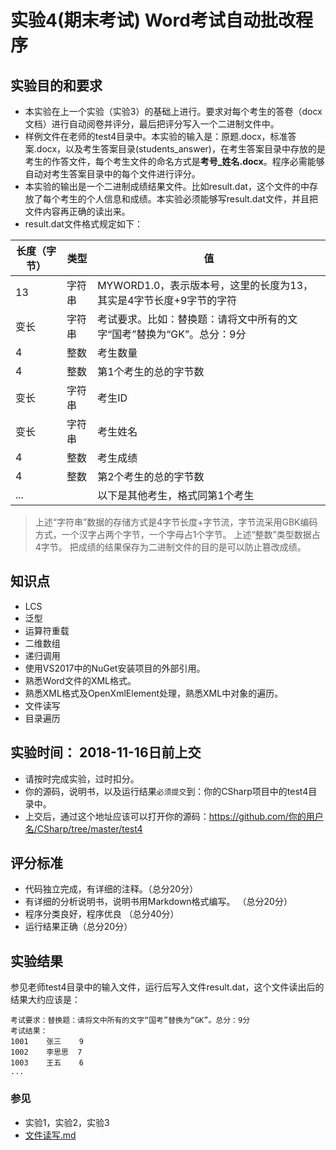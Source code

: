 # 实验4(期末考试) Word考试自动批改程序

## 实验目的和要求

- 本实验在上一个实验（实验3）的基础上进行。要求对每个考生的答卷（docx文档）进行自动阅卷并评分，最后把评分写入一个二进制文件中。
- 样例文件在老师的test4目录中。本实验的输入是：原题.docx，标准答案.docx，以及考生答案目录(students_answer)，在考生答案目录中存放的是考生的作答文件，每个考生文件的命名方式是**考号_姓名.docx**。程序必需能够自动对考生答案目录中的每个文件进行评分。
- 本实验的输出是一个二进制成绩结果文件。比如result.dat，这个文件的中存放了每个考生的个人信息和成绩。本实验必须能够写result.dat文件，并且把文件内容再正确的读出来。
- result.dat文件格式规定如下：

|长度（字节）|类型|值|
|----|-----------|-----------------------|
|13|字符串|MYWORD1.0，表示版本号，这里的长度为13，其实是4字节长度+9字节的字符|
|变长|字符串|考试要求。比如：替换题：请将文中所有的文字“国考”替换为“GK”。总分：9分|
|4|整数|考生数量|
|4|整数|第1个考生的总的字节数|
|变长|字符串|考生ID|
|变长|字符串|考生姓名|
|4|整数|考生成绩|
|4|整数|第2个考生的总的字节数|
|...| | 以下是其他考生，格式同第1个考生|

> 上述“字符串”数据的存储方式是4字节长度+字节流，字节流采用GBK编码方式，一个汉字占两个字节，一个字母占1个字节。
> 上述“整数”类型数据占4字节。
> 把成绩的结果保存为二进制文件的目的是可以防止篡改成绩。

## 知识点
- LCS
- 泛型
- 运算符重载
- 二维数组
- 递归调用
- 使用VS2017中的NuGet安装项目的外部引用。
- 熟悉Word文件的XML格式。
- 熟悉XML格式及OpenXmlElement处理，熟悉XML中对象的遍历。
- 文件读写
- 目录遍历

## 实验时间： 2018-11-16日前上交
- 请按时完成实验，过时扣分。
- 你的源码，说明书，以及运行结果`必须提交`到：你的CSharp项目中的test4目录中。
- 上交后，通过这个地址应该可以打开你的源码：https://github.com/你的用户名/CSharp/tree/master/test4

## 评分标准
- 代码独立完成，有详细的注释。（总分20分）
- 有详细的分析说明书，说明书用Markdown格式编写。 （总分20分）
- 程序分类良好，程序优良 （总分40分）
- 运行结果正确（总分20分）

## 实验结果

参见老师test4目录中的输入文件，运行后写入文件result.dat，这个文件读出后的结果大约应该是：
```
考试要求：替换题：请将文中所有的文字“国考”替换为“GK”。总分：9分
考试结果：
1001    张三    9
1002    李思思  7
1003    王五    6
...

```

### 参见
- 实验1，实验2，实验3
- [文件读写.md](./文件读写.md)
